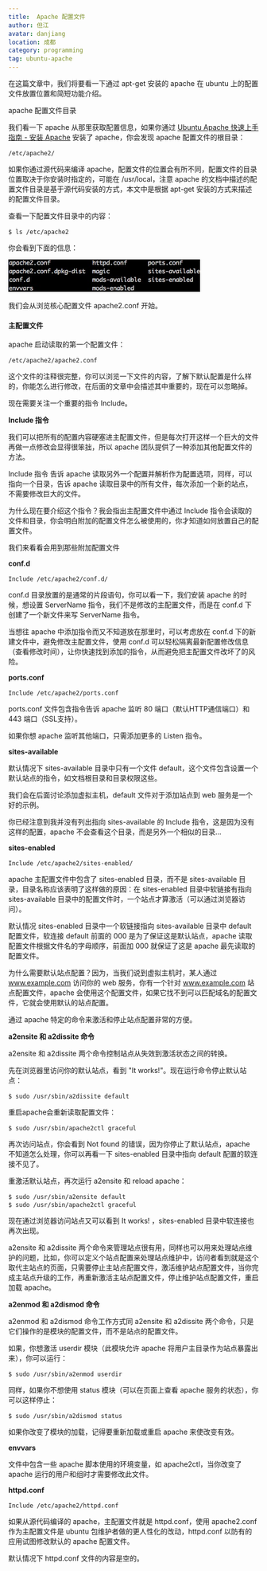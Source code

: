 ```yaml
---
title:  Apache 配置文件
author: 但江
avatar: danjiang
location: 成都
category: programming
tag: ubuntu-apache
---
```


在这篇文章中，我们将要看一下通过 apt-get 安装的 apache 在 ubuntu 上的配置文件放置位置和简短功能介绍。

apache 配置文件目录

我们看一下 apache 从那里获取配置信息，如果你通过 [Ubuntu Apache 快速上手指南 - 安装 Apache][1] 安装了 apache，你会发现 apache 配置文件的根目录：

	/etc/apache2/

如果你通过源代码来编译 apache，配置文件的位置会有所不同，配置文件的目录位置取决于你安装时指定的，可能在 /usr/local，注意 apache 的文档中描述的配置文件目录是基于源代码安装的方式，本文中是根据 apt-get 安装的方式来描述的配置文件目录。

查看一下配置文件目录中的内容：

	$ ls /etc/apache2

你会看到下面的信息：

![Apache Configuration Files](/images/apache-configuration-files.jpg)

我们会从浏览核心配置文件 apache2.conf 开始。

#### 主配置文件

apache 启动读取的第一个配置文件：

	/etc/apache2/apache2.conf

这个文件的注释很完整，你可以浏览一下文件的内容，了解下默认配置是什么样的，你能怎么进行修改，在后面的文章中会描述其中重要的，现在可以忽略掉。

现在需要关注一个重要的指令 Include。

**Include 指令**

我们可以把所有的配置内容硬塞进主配置文件，但是每次打开这样一个巨大的文件再做一点修改会显得很笨拙，所以 apache 团队提供了一种添加其他配置文件的方法。

Include 指令 告诉 apache 读取另外一个配置并解析作为配置选项，同样，可以指向一个目录，告诉 apache 读取目录中的所有文件，每次添加一个新的站点，不需要修改巨大的文件。

为什么现在要介绍这个指令？我会指出主配置文件中通过 Include 指令会读取的文件和目录，你会明白附加的配置文件怎么被使用的，你才知道如何放置自己的配置文件。

我们来看看会用到那些附加配置文件

**conf.d**

	Include /etc/apache2/conf.d/

conf.d 目录放置的是通常的片段语句，你可以看一下，我们安装 apache 的时候，想设置 ServerName 指令，我们不是修改的主配置文件，而是在 conf.d 下创建了一个新文件来写 ServerName 指令。

当想往 apache 中添加指令而又不知道放在那里时，可以考虑放在 conf.d 下的新建文件中，避免修改主配置文件，使用 conf.d 可以轻松隔离最新配置修改信息（查看修改时间），让你快速找到添加的指令，从而避免把主配置文件改坏了的风险。

**ports.conf**

	Include /etc/apache2/ports.conf

ports.conf 文件包含指令告诉 apache 监听 80 端口（默认HTTP通信端口）和 443 端口（SSL支持）。

如果你想 apache 监听其他端口，只需添加更多的 Listen 指令。

**sites-available**

默认情况下 sites-available 目录中只有一个文件 default，这个文件包含设置一个默认站点的指令，如文档根目录和目录权限这些。

我们会在后面讨论添加虚拟主机，default 文件对于添加站点到 web 服务是一个好的示例。

你已经注意到我并没有列出指向 sites-available 的 Include 指令，这是因为没有这样的配置，apache 不会查看这个目录，而是另外一个相似的目录...

**sites-enabled**

	Include /etc/apache2/sites-enabled/

apache 主配置文件中包含了 sites-enabled 目录，而不是 sites-available 目录，目录名称应该表明了这样做的原因：在 sites-enabled 目录中软链接有指向 sites-available 目录中的配置文件时，一个站点才算激活（可以通过浏览器访问）。

默认情况 sites-enabled 目录中一个软链接指向 sites-available 目录中 default 配置文件，软连接 default 前面的 000 是为了保证这是默认站点，apache 读取配置文件根据文件名的字母顺序，前面加 000 就保证了这是 apache 最先读取的配置文件。

为什么需要默认站点配置？因为，当我们说到虚拟主机时，某人通过 www.example.com 访问你的 web 服务，你有一个针对 www.example.com 站点配置文件，apache 会使用这个配置文件，如果它找不到可以匹配域名的配置文件，它就会使用默认的站点配置。

通过 apache 特定的命令来激活和停止站点配置非常的方便。

**a2ensite 和 a2dissite 命令**

a2ensite 和 a2dissite 两个命令控制站点从失效到激活状态之间的转换。

先在浏览器里访问你的默认站点，看到 "It works!"。现在运行命令停止默认站点：

	$ sudo /usr/sbin/a2dissite default

重启apache会重新读取配置文件：

	$ sudo /usr/sbin/apache2ctl graceful

再次访问站点，你会看到 Not found 的错误，因为你停止了默认站点，apache 不知道怎么处理，你可以再看一下 sites-enabled 目录中指向 default 配置的软连接不见了。

重激活默认站点，再次运行 a2ensite 和 reload apache：

	$ sudo /usr/sbin/a2ensite default
	$ sudo /usr/sbin/apache2ctl graceful

现在通过浏览器访问站点又可以看到 It works! ，sites-enabled 目录中软连接也再次出现。

a2ensite 和 a2dissite 两个命令来管理站点很有用，同样也可以用来处理站点维护的问题，比如，你可以定义个站点配置来处理站点维护中，访问者看到就是这个取代主站点的页面，只需要停止主站点配置文件，激活维护站点配置文件，当你完成主站点升级的工作，再重新激活主站点配置文件，停止维护站点配置文件，重启加载 apache。

**a2enmod 和 a2dismod 命令**

a2enmod 和 a2dismod 命令工作方式同 a2ensite 和 a2dissite 两个命令，只是它们操作的是模块的配置文件，而不是站点的配置文件。

如果，你想激活 userdir 模块（此模块允许 apache 将用户主目录作为站点暴露出来），你可以运行：

	$ sudo /usr/sbin/a2enmod userdir

同样，如果你不想使用 status 模块（可以在页面上查看 apache 服务的状态），你可以这样停止：

	$ sudo /usr/sbin/a2dismod status

如果你改变了模块的加载，记得要重新加载或重启 apache 来使改变有效。

**envvars**

文件中包含一些 apache 脚本使用的环境变量，如 apache2ctl，当你改变了 apache 运行的用户和组时才需要修改此文件。

**httpd.conf**

	Include /etc/apache2/httpd.conf

如果从源代码编译的 apache，主配置文件就是 httpd.conf，使用 apache2.conf  作为主配置文件是 ubuntu 包维护者做的更人性化的改动，httpd.conf 以防有的应用试图修改默认的 apache 配置文件。

默认情况下 httpd.conf 文件的内容是空的。

[1]: /programming/2015/11/14/apache-configuration-files-on-ubuntu/
